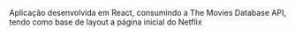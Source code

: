 Aplicação desenvolvida em React, consumindo a The Movies Database API, tendo como base de layout a página inicial do Netflix